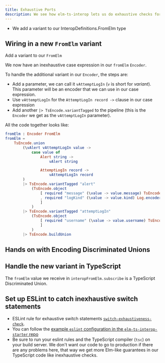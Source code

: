 ```yaml
---
title: Exhaustive Ports
description: We see how elm-ts-interop lets us do exhaustive checks for our ports just like an Elm update case expression.
---
```


- We add a variant to our InteropDefinitions.FromElm type

## Wiring in a new `FromElm` variant

Add a variant to our `FromElm`

We now have an inexhaustive case expression in our `fromElm` `Encoder`.

To handle the additional variant in our `Encoder`, the steps are:

- Add a parameter, we can call it `vAttemptLogIn` (`v` is short for _variant_). This parameter will be an encoder that we can use in our case expression.
- Use `vAttemptLogIn` for the `AttemptLogIn record ->` clause in our case expression
- Add another `|> TsEncode.variantTagged` to the pipeline (this is the `Encoder` we get as the `vAttemptLogIn` parameter).

All the code together looks like:

```elm
fromElm : Encoder FromElm
fromElm =
    TsEncode.union
        (\vAlert vAttemptLogIn value ->
            case value of
                Alert string ->
                    vAlert string

                AttemptLogIn record ->
                    vAttemptLogIn record
        )
        |> TsEncode.variantTagged "alert"
            (TsEncode.object
                [ required "message" (\value -> value.message) TsEncode.string
                , required "logKind" (\value -> value.kind) Log.encoder
                ]
            )
        |> TsEncode.variantTagged "attemptLogIn"
            (TsEncode.object
                [ required "username" (\value -> value.username) TsEncode.string
                ]
            )
        |> TsEncode.buildUnion
```

## Hands on with Encoding Discriminated Unions

<ellie id="fQY3tzjQDRRa1" />

## Handle the new variant in TypeScript

The `fromElm` value we receive in `interopFromElm.subscribe` is a TypeScript Discriminated Union.

## Set up ESLint to catch inexhaustive switch statements

- ESLint rule for exhaustive switch statements [`switch-exhaustiveness-check`](https://github.com/typescript-eslint/typescript-eslint/blob/master/packages/eslint-plugin/docs/rules/switch-exhaustiveness-check.md).
- You can follow the [example `eslint` configuration in the `elm-ts-interop-starter` repo](https://github.com/dillonkearns/elm-ts-interop-starter/blob/main/.eslintrc.js)
- Be sure to run your eslint rules and the TypeScript compiler (`tsc`) on your build server. We don't want our code to go to production if there are any problems here, that way we get more Elm-like guarantees in our TypeScript code like inexhaustive checks.
